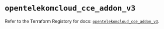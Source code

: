 # `opentelekomcloud_cce_addon_v3`

Refer to the Terraform Registory for docs: [`opentelekomcloud_cce_addon_v3`](https://www.terraform.io/docs/providers/opentelekomcloud/r/cce_addon_v3).
